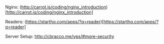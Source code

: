 
Nginx: (http://carrot.is/coding/nginx_introduction)[http://carrot.is/coding/nginx_introduction]

Readers: (https://starthq.com/apps/?q=reader)[https://starthq.com/apps/?q=reader]


Server Setup:
http://cbracco.me/vps/#more-security

